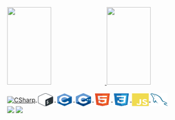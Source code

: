 <div>
  <a href="https://github.com/pedro1005">
  <img height="180em" width="45%" src="https://github-readme-stats.vercel.app/api?username=pedro1005&show_icons=true&theme=dark&include_all_commits=true&count_private=true"/>
  <img height="180em" width="45%" src="https://github-readme-stats.vercel.app/api/top-langs/?username=pedro1005&layout=compact&langs_count=16&theme=dark"/>
</div>
<div style="display: inline_block"><br>
  <img align="center" alt="CSharp" height="30" width="40" src="https://icongr.am/devicon/csharp-original.svg?size=128&color=currentColor">
  <img align="center" alt="Shell" height="30" width="40" src="https://raw.githubusercontent.com/devicons/devicon/master/icons/bash/bash-original.svg">
  <img align="center" alt="C" height="30" width="40" src="https://raw.githubusercontent.com/devicons/devicon/master/icons/c/c-original.svg">
  <img align="center" alt="Cpp" height="30" width="40" src="https://raw.githubusercontent.com/devicons/devicon/master/icons/cplusplus/cplusplus-original.svg">
  <img align="center" alt="HTML" height="30" width="40" src="https://raw.githubusercontent.com/devicons/devicon/master/icons/html5/html5-original.svg">
  <img align="center" alt="CSS" height="30" width="40" src="https://raw.githubusercontent.com/devicons/devicon/master/icons/css3/css3-original.svg">
  <img align="center" alt="JS" height="30" width="40" src="https://raw.githubusercontent.com/devicons/devicon/master/icons/javascript/javascript-plain.svg">
  <img align="center" alt="SQL" height="30" width="40" src="https://raw.githubusercontent.com/devicons/devicon/master/icons/mysql/mysql-original.svg">
</div>
<div>
  <a href="https://www.linkedin.com/in/pedro-costa-98036b279" target="_blank"><img src="https://img.shields.io/badge/-Linkedin-%230077B5?style=for-the-badge&logo=linkedin&logoColor=white" target="_blank"></a>
  <a href="mailto:ipedroi@hotmail.com"><img src="https://img.shields.io/badge/Gmail-D14836?style=for-the-badge&logo=gmail&logoColor=white"></a>
</div>
